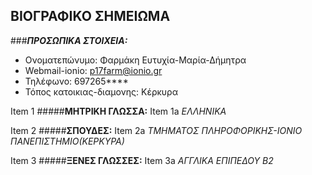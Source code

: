    ## ΒΙΟΓΡΑΦΙΚΟ ΣΗΜΕΙΩΜΑ

###_**ΠΡΟΣΩΠΙΚΑ ΣΤΟΙΧΕΙΑ:**_
 * Ονοματεπώνυμο: Φαρμάκη Ευτυχία-Μαρία-Δήμητρα
 * Webmail-ionio: p17farm@ionio.gr
 * Τηλέφωνο: 697265****
 * Τόπος κατοικιας-διαμονης: Κέρκυρα
 

Item 1 #####**ΜΗΤΡΙΚΗ ΓΛΩΣΣΑ:**
  Item 1a *ΕΛΛΗΝΙΚΑ*
  

Item 2 #####**ΣΠΟΥΔΕΣ:**
  Item 2a *ΤΜΗΜΑΤΟΣ ΠΛΗΡΟΦΟΡΙΚΗΣ-ΙΟΝΙΟ ΠΑΝΕΠΙΣΤΗΜΙΟ(ΚΕΡΚΥΡΑ)*
  

Item 3 #####**ΞΕΝΕΣ ΓΛΩΣΣΕΣ:**
  Item 3a *ΑΓΓΛΙΚΑ ΕΠΙΠΕΔΟΥ Β2*
  
 
 
 
 
  


